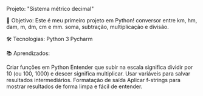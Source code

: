  Projeto: "Sistema métrico decimal"

🎯 Objetivo:
Este é meu primeiro projeto em Python!
conversor entre km, hm, dam, m, dm, cm e mm. soma, subtração, multiplicação e divisão.

🛠️ Tecnologias:
Python 3
Pycharm

📚 Aprendizados:

Criar funções em Python
Entender que subir na escala significa dividir por 10 (ou 100, 1000) e descer significa multiplicar.
Usar variáveis ​​para salvar resultados intermediários.
Formatação de saída Aplicar f-strings para mostrar resultados de forma limpa e fácil de entender.
